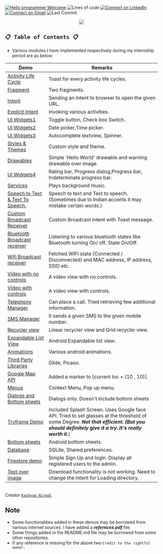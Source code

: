 [![Hello programmer Welcome](https://img.shields.io/badge/Hello,Programmer!-Welcome-orange.svg?style=flat&logo=github)](https://github.com/Kashyap-Nirmal)
![Lines of code](https://img.shields.io/tokei/lines/github/Kashyap-Nirmal/Android_App?style=plastic)
[![Connect on LinkedIn](https://img.shields.io/badge/--linkedin?label=LinkedIn&logo=LinkedIn&style=social)](https://www.linkedin.com/in/kashyap-nirmal/) 
[![Connect on Gmail](https://img.shields.io/badge/--Gmail?label=Gmail&logo=Gmail&style=social)](mailto:kashyapnirmal18@gmail.com)
![Last Commit](https://img.shields.io/github/last-commit/Kashyap-Nirmal/Android_App?style=plastic)

<p align="center">
<img src="https://capsule-render.vercel.app/api?type=rect&color=gradient&height=100&section=header&text=Android%20App%20Development&fontSize=60&fontAlignY=70" /> 
</p>
 
## `📋 Table of Contents 📋`

- Various modules I have implemented respectively during my internship period are as below:
 
| Demo | Remarks |
|---| ----- |
| [Activity Life Cycle](./Activity_Lifecycle)| Toast for every activity life cycles.|
|[Fragment](./Fragment)| Two fragments.|
|[Intent](./Intent)| Sending an Intent to browser to open the given URL.|
|[Explicit Intent](./Explicit_Intent)| Invoking various activities. |
|[UI Widgets1](./UI_Widgets1)| Toggle button, Check box Switch. |
|[UI Widgets2](./UI_Widgets2)| Date picker,Time picker. |
|[UI Widgets3](./UI_Widgets3)| Autocomplete textview, Spinner. |
|[Styles & Themes](./Styles_Themes)| Custom style and theme.|
|[Drawables](./Drawables_Android)| Simple 'Hello World' drawable and warning drawable over image.|
|[UI Widgets4](./UI_Widgets4)| Rating bar, Progress dialog,Progress bar, Indeterminate progress bar. |
|[Services](./Services)| Plays background music. |
|[Speech to Text & Text To Speech.](./Speech_to_Text)| Speech to text and Text to speech. (Sometimes due to Indian accents it may mistake certain words.)|
|[Custom Broadcast Receiver](./Broadcast_Receiver)| Custom Broadcast intent with Toast message.|
|[Bluetooth Broadcast receiver](./Bluetooth_Broadcast_Receiver)| Listening to various bluetooth states like Bluetooth turning On/ off, State On/Off.|
|[Wifi Broadcast receiver](./WIFI_Broadcast_Receiver)| Fetched WIFI state (Connected / Disconnected) and MAC address, IP address, SSID etc.|
|[Video with no controls](./Video_No_Controls)| A video view with no controls.|
|[Video with controls](./Video_view_with_controls)| A video view with controls.|
|[Telephony Manager](./Telephony_Manager)| Can place a call. Tried retrieving few additional information.|
|[SMS Manager](./SMS_Manager)| It sends a given SMS to the given mobile number.|
|[Recycler view](./Recycle_View)| Linear recycler view and Grid recycler view.|
|[Expandable List View](./Expandable_List_View)| Android Expandable list view.|
|[Animations](./Android_Animations)| Various android animations.|
|[Third Party Libraries ](./Third_Party_LIbraries)| Glide, Picaso.|
|[Google Map API ](./Google_Maps_API)| Added a marker to [current loc + (10 , 10)].|
|[Menus ](./Menus)| Context Menu, Pop up menu.|
|[Dialogs and Bottom sheets ](./Dialogs_and_Bottom_sheets)| Dialogs only. Doesn't include bottom sheets |
|[Tryframe Demo](./Tryframe_Demo)| Included Splash Screen. Uses Google face API. Tried to set glasses at the threshold of some Degree. ***Not that efficient. (But you should definitely give it a try. It's really worth it.***) |
|[Bottom sheets](./Bottom_Sheets)| Android bottom sheets.|
|[Database ](./Databases)| SQLite, Shared preferences. |
|[Firestore demo ](./Firestore_demo)| Simple Sign Up and login. Display all registered users to the admin. |
|[Text over image ](./Text_Over_images)| Download functionality is not working. Need to change the intent for Loading directory. |

<br>Creator [`Kashyap Nirmal`](https://github.com/Kashyap-Nirmal/)

## Note
- Some functionalities added in these demos may be borrowed from various internet sources. I have added a ***refernces.pdf*** file. 
- Some things added in the README.md file may be borrowed from some other repositories. 
- If any reference is missing for the above two `Credit to the rightful owner.`
